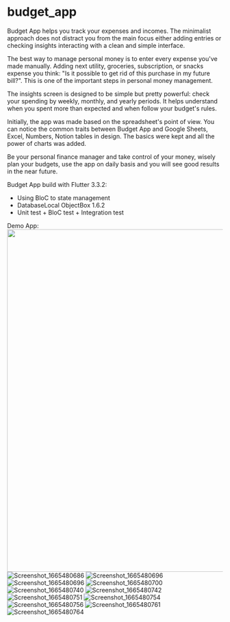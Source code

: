 # budget_app

Budget App helps you track your expenses and incomes. The minimalist approach does not distract you from the main focus either adding entries or checking insights interacting with a clean and simple interface.

The best way to manage personal money is to enter every expense you've made manually. Adding next utility, groceries, subscription, or snacks expense you think: "Is it possible to get rid of this purchase in my future bill?". This is one of the important steps in personal money management.

The insights screen is designed to be simple but pretty powerful: check your spending by weekly, monthly, and yearly periods. It helps understand when you spent more than expected and when follow your budget's rules.

Initially, the app was made based on the spreadsheet's point of view. You can notice the common traits between Budget App and Google Sheets, Excel, Numbers, Notion tables in design. The basics were kept and all the power of charts was added.

Be your personal finance manager and take control of your money, wisely plan your budgets, use the app on daily basis and you will see good results in the near future.

Budget App build with Flutter 3.3.2:
  - Using BloC to state management
  - DatabaseLocal ObjectBox 1.6.2
  - Unit test + BloC test + Integration test
  
Demo App:
<img src="https://user-images.githubusercontent.com/51359128/195054843-24dffde7-73fa-410f-bb7f-9b0f87408d9a.png" height="800" />
![Screenshot_1665480686](https://user-images.githubusercontent.com/51359128/195054856-cde45a33-1b43-4325-999f-0a46e98bf283.png)
![Screenshot_1665480696](https://user-images.githubusercontent.com/51359128/195054868-c620168b-89e5-464c-a26d-7cde9cfa5328.png)
![Screenshot_1665480696](https://user-images.githubusercontent.com/51359128/195054902-690afee6-5079-46ab-bafc-8fdefaac29a8.png)
![Screenshot_1665480700](https://user-images.githubusercontent.com/51359128/195054927-942eaba3-def1-465a-a1ed-76be4011b274.png)
![Screenshot_1665480740](https://user-images.githubusercontent.com/51359128/195054939-d2d2e897-2c73-4f21-a0cb-33c87a1efd55.png)
![Screenshot_1665480742](https://user-images.githubusercontent.com/51359128/195054956-97d241dd-d536-490a-82ed-cd86148f3407.png)
![Screenshot_1665480751](https://user-images.githubusercontent.com/51359128/195054966-ddf69153-9072-4b79-9463-65bda320a8a9.png)
![Screenshot_1665480754](https://user-images.githubusercontent.com/51359128/195054973-47246323-bfe7-4641-b5a0-485b909fde0c.png)
![Screenshot_1665480756](https://user-images.githubusercontent.com/51359128/195054987-ec59ba70-0506-45da-a3d9-a1a9c9ebec0d.png)
![Screenshot_1665480761](https://user-images.githubusercontent.com/51359128/195055004-4df45eb8-3b68-4180-85c3-486ed8beeafb.png)
![Screenshot_1665480764](https://user-images.githubusercontent.com/51359128/195055018-5c6ecca0-747a-4b02-88e5-bdf569d157a6.png)
